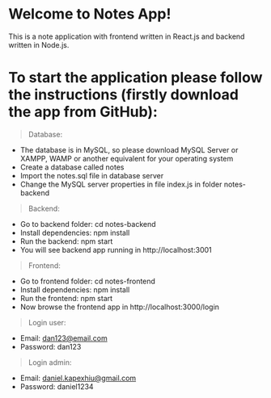 # Welcome to Notes App!

This is a note application with frontend written in React.js and backend written in Node.js.

# To start the application please follow the instructions (firstly download the app from GitHub):

> Database:
- The database is in MySQL, so please download MySQL Server or XAMPP, WAMP or another equivalent for your operating system
- Create a database called notes
- Import the notes.sql file in database server
- Change the MySQL server properties in file index.js in folder notes-backend

> Backend: 

- Go to backend folder: cd notes-backend
- Install dependencies: npm install
- Run the backend: npm start
- You will see backend app running in http://localhost:3001

> Frontend:

- Go to frontend folder: cd notes-frontend
- Install dependencies: npm install
- Run the frontend: npm start
- Now browse the frontend app in http://localhost:3000/login

> Login user:

- Email: dan123@email.com
- Password: dan123

> Login admin:

- Email: daniel.kapexhiu@gmail.com
- Password: daniel1234


